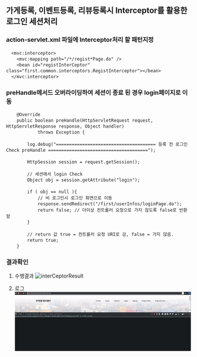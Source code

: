 ## 가게등록, 이벤트등록, 리뷰등록시 Interceptor를 활용한 로그인 세션처리

### action-servlet.xml 파일에 Interceptor처리 할 패턴지정

```
  <mvc:interceptor>
    <mvc:mapping path="/*/regist*Page.do" />
    <bean id="registInterCeptor" class="first.common.interceptors.RegistInterceptor"></bean>
  </mvc:interceptor>
```

### preHandle메서드 오버라이딩하여 세션이 종료 된 경우 login페이지로 이동

```
	@Override
	public boolean preHandle(HttpServletRequest request, HttpServletResponse response, Object handler)
			throws Exception {
		
		log.debug("====================================== 등록 전 로그인 Check preHandle ======================================");

		HttpSession session = request.getSession();
		
		// 세션에서 login Check
		Object obj = session.getAttribute("login");

		if ( obj == null ){
			// 비 로그인시 로그인 화면으로 이동
			response.sendRedirect("/first/userInfos/loginPage.do");
			return false; // 더이상 컨트롤러 요청으로 가지 않도록 false로 반환함
		}

		// return 값 true = 컨트롤러 요청 URI로 감, false = 가지 않음.
		return true;
	}
```

### 결과확인

1. 수행결과
![interCeptorResult](../readmeSource/gif/interCeptorResult.gif)

2. 로그
![interCeptorLog](../readmeSource/gif/interCeptorLog.gif)
